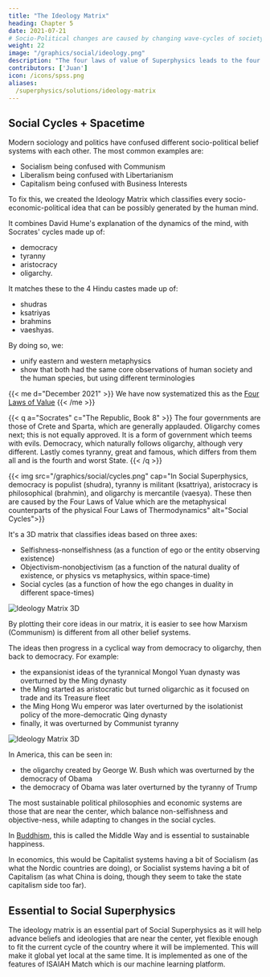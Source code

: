 ```yaml
---
title: "The Ideology Matrix"
heading: Chapter 5
date: 2021-07-21
# Socio-Political changes are caused by changing wave-cycles of society
weight: 22
image: "/graphics/social/ideology.png"
description: "The four laws of value of Superphysics leads to the four classes of Workers, Warriors, Thinkers, and Traders"
contributors: ['Juan']
icon: /icons/spss.png
aliases:
  /superphysics/solutions/ideology-matrix
---
```



## Social Cycles + Spacetime

Modern sociology and politics have confused different socio-political belief systems with each other. The most common examples are:
- Socialism being confused with Communism
- Liberalism being confused with Libertarianism
- Capitalism being confused with Business Interests


<!-- While this solves such a problem for this generation, future generations might hijack and usurp these repaired ideas and render them messed up as usual.  -->

To fix this, we created the Ideology Matrix which classifies every socio-economic-political idea that can be possibly generated by the human mind.

It combines David Hume's explanation of the dynamics of the mind, with Socrates' cycles made up of:
- democracy
- tyranny
- aristocracy
- oligarchy. 

It matches these to the 4 Hindu castes made up of:
- shudras
- ksatriyas
- brahmins
- vaeshyas. 

By doing so, we:
- unify eastern and western metaphysics 
- show that both had the same core observations of human society and the human species, but using different terminologies


{{< me d="December 2021" >}}
We have now systematized this as the [Four Laws of Value](/social/economics/principles/intro/chapter-04)
{{< /me >}}

{{< q a="Socrates" c="The Republic, Book 8" >}}
The four governments are those of Crete and Sparta, which are generally applauded. Oligarchy comes next; this is not equally approved. It is a form of government which teems with evils. Democracy, which naturally follows oligarchy, although very different. Lastly comes tyranny, great and famous, which differs from them all and is the fourth and worst State. 
{{< /q >}}


{{< img src="/graphics/social/cycles.png" cap="In Social Superphysics, democracy is populist (shudra), tyranny is militant (ksattriya), aristocracy is philosophical (brahmin), and oligarchy is mercantile (vaesya). These then are caused by the Four Laws of Value which are the metaphysical counterparts of the physical Four Laws of Thermodynamics" alt="Social Cycles">}}
<!-- ![Varna dharma](https://sorasystem.sirv.com/graphics/varna.jpg) -->


It's a 3D matrix that classifies ideas based on three axes:

- Selfishness-nonselfishness (as a function of ego or the entity observing existence)
- Objectivism-nonobjectivism (as a function of the natural duality of existence, or physics vs metaphysics, within space-time)
- Social cycles (as a function of how the ego changes in duality in different space-times)

![Ideology Matrix 3D](/graphics/social/ideology.jpg)


By plotting their core ideas in our matrix, it is easier to see how Marxism (Communism) is different from all other belief systems.

The ideas then progress in a cyclical way from democracy to oligarchy, then back to democracy. For example:

- the expansionist ideas of the tyrannical Mongol Yuan dynasty was overturned by the Ming dynasty
- the Ming started as aristocratic but turned oligarchic as it focused on trade and its Treasure fleet
- the Ming Hong Wu emperor was later overturned by the isolationist policy of the more-democratic Qing dynasty
- finally, it was overturned by Communist tyranny

![Ideology Matrix 3D](/graphics/social/ideology3d.jpg)

In America, this can be seen in:

- the oligarchy created by George W. Bush which was overturned by the democracy of Obama
- the democracy of Obama was later overturned by the tyranny of Trump 

<!-- From this, we can say that the tyrannical stage of America and China differs in their objective-ness, with China striving for standardization via their social credit system, while Trump goes for more arbitrariness. -->

<!-- ![](https://cdn-images-1.medium.com/max/800/1*58okvB3XEPK5ClzXm4rKCQ.jpeg) -->

 
The most sustainable political philosophies and economic systems are those that are near the center, which balance non-selfishness and objective-ness, while adapting to changes in the social cycles. 

In [Buddhism](/research/schumacher/buddhist-economics/part-1), this is called the Middle Way and is essential to sustainable happiness. 


In economics, this would be Capitalist systems having a bit of Socialism (as what the Nordic countries are doing), or Socialist systems having a bit of Capitalism (as what China is doing, though they seem to take the state capitalism side too far).

<!-- ![Grain index applied on the Ideology matrix](/graphics/social/ideology3.jpg) -->


## Essential to Social Superphysics

The ideology matrix is an essential part of Social Superphysics as it will help advance beliefs and ideologies that are near the center, yet flexible enough to fit the current cycle of the country where it will be implemented. This will make it global yet local at the same time. It is implemented as one of the features of ISAIAH Match which is our machine learning platform. 